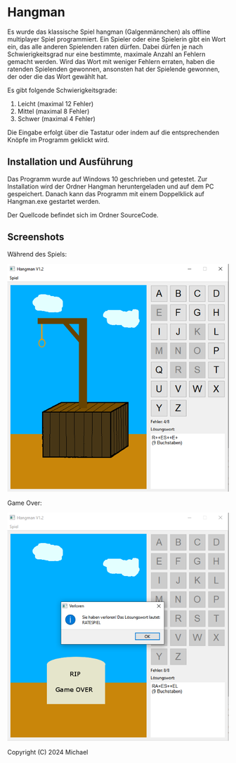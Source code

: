 # Hangman

Es wurde das klassische Spiel hangman (Galgenmännchen) als offline multiplayer Spiel programmiert.
Ein Spieler oder eine Spielerin gibt ein Wort ein, das alle anderen Spielenden raten dürfen. Dabei dürfen je nach Schwierigkeitsgrad nur eine bestimmte, maximale Anzahl an Fehlern gemacht werden. Wird das Wort mit weniger Fehlern erraten, haben die ratenden Spielenden gewonnen, ansonsten hat der Spielende gewonnen, der oder die das Wort gewählt hat.

Es gibt folgende Schwierigkeitsgrade:
1. Leicht (maximal 12 Fehler)
2. Mittel (maximal 8 Fehler)
3. Schwer (maximal 4 Fehler)

Die Eingabe erfolgt über die Tastatur oder indem auf die entsprechenden Knöpfe im Programm geklickt wird.

## Installation und Ausführung
Das Programm wurde auf Windows 10 geschrieben und getestet. Zur Installation wird der Ordner Hangman heruntergeladen und auf dem PC gespeichert. Danach kann das Programm mit einem Doppelklick auf Hangman.exe gestartet werden.

Der Quellcode befindet sich im Ordner SourceCode.

## Screenshots

Während des Spiels:

![Spielstand](Hangman.png)

Game Over:

![Game Over](Hangman_GameOver.png)

Copyright (C) 2024 Michael